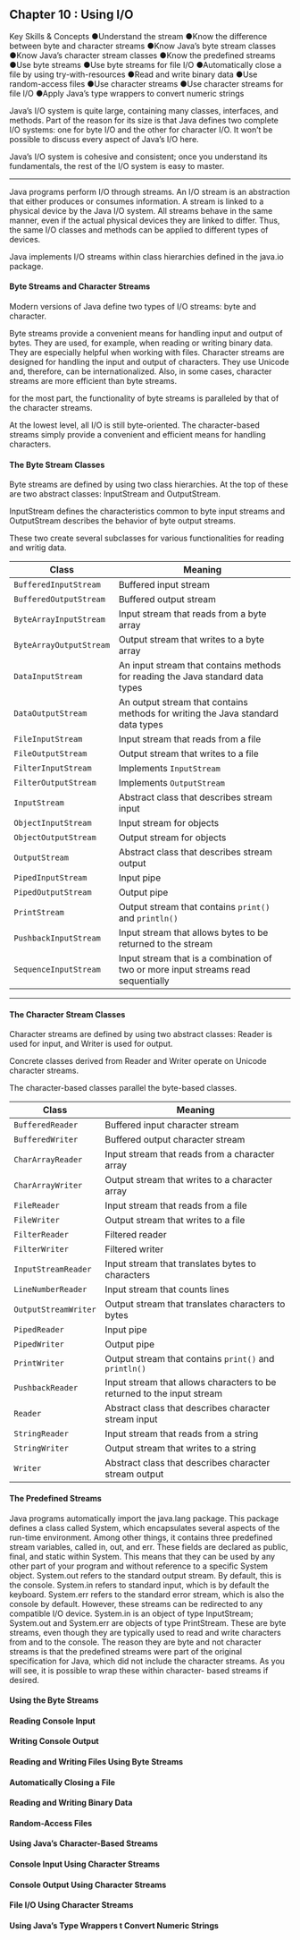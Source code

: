 
## Chapter 10 : Using I/O


Key Skills & Concepts
●Understand the stream
●Know the difference between byte and character streams
●Know Java’s byte stream classes
●Know Java’s character stream classes
●Know the predefined streams
●Use byte streams
●Use byte streams for file I/O
●Automatically close a file by using try-with-resources
●Read and write binary data
●Use random-access files
●Use character streams
●Use character streams for file I/O
●Apply Java’s type wrappers to convert numeric strings


Java’s I/O system is quite large, containing many classes, interfaces, and
methods. Part of the reason for its size is that Java defines two complete I/O systems: one for
byte I/O and the other for character I/O. It won’t be possible to discuss every aspect of Java’s
I/O here.

Java’s
I/O system is cohesive and consistent; once you understand its fundamentals, the rest of the
I/O system is easy to master.

___


Java programs perform I/O through streams. An I/O stream is an abstraction that either produces
or consumes information. A stream is linked to a physical device by the Java I/O system.
All streams behave in the same manner, even if the actual physical devices they are linked to
differ. Thus, the same I/O classes and methods can be applied to different types of devices.

Java implements I/O streams within class hierarchies defined in the java.io package.


#### Byte Streams and Character Streams

Modern versions of Java define two types of I/O streams: byte and character.

Byte streams provide a convenient means for handling input and output of bytes. They are
used, for example, when reading or writing binary data. They are especially helpful when
working with files. Character streams are designed for handling the input and output of
characters. They use Unicode and, therefore, can be internationalized. Also, in some cases,
character streams are more efficient than byte streams.


for the most part, the functionality of byte streams is paralleled by that of the character streams.

At the lowest level, all I/O is still byte-oriented. The character-based streams simply provide a convenient and efficient means for handling characters.


#### The Byte Stream Classes

Byte streams are defined by using two class hierarchies. At the top of these are two abstract
classes: InputStream and OutputStream.

InputStream defines the characteristics common to byte input streams and OutputStream describes the behavior of byte output streams.

These two create several subclasses for various functionalities for reading and writig data.

|**Class**|**Meaning**|
|---|---|
|`BufferedInputStream`|Buffered input stream|
|`BufferedOutputStream`|Buffered output stream|
|`ByteArrayInputStream`|Input stream that reads from a byte array|
|`ByteArrayOutputStream`|Output stream that writes to a byte array|
|`DataInputStream`|An input stream that contains methods for reading the Java standard data types|
|`DataOutputStream`|An output stream that contains methods for writing the Java standard data types|
|`FileInputStream`|Input stream that reads from a file|
|`FileOutputStream`|Output stream that writes to a file|
|`FilterInputStream`|Implements `InputStream`|
|`FilterOutputStream`|Implements `OutputStream`|
|`InputStream`|Abstract class that describes stream input|
|`ObjectInputStream`|Input stream for objects|
|`ObjectOutputStream`|Output stream for objects|
|`OutputStream`|Abstract class that describes stream output|
|`PipedInputStream`|Input pipe|
|`PipedOutputStream`|Output pipe|
|`PrintStream`|Output stream that contains `print()` and `println()`|
|`PushbackInputStream`|Input stream that allows bytes to be returned to the stream|
|`SequenceInputStream`|Input stream that is a combination of two or more input streams read sequentially|

---

#### The Character Stream Classes

Character streams are defined by using two abstract classes:
Reader is used for input, and Writer is used for output. 

Concrete classes derived from Reader and Writer operate on Unicode character streams.

The character-based classes parallel the byte-based classes.

| **Class**            | **Meaning**                                                            |
| -------------------- | ---------------------------------------------------------------------- |
| `BufferedReader`     | Buffered input character stream                                        |
| `BufferedWriter`     | Buffered output character stream                                       |
| `CharArrayReader`    | Input stream that reads from a character array                         |
| `CharArrayWriter`    | Output stream that writes to a character array                         |
| `FileReader`         | Input stream that reads from a file                                    |
| `FileWriter`         | Output stream that writes to a file                                    |
| `FilterReader`       | Filtered reader                                                        |
| `FilterWriter`       | Filtered writer                                                        |
| `InputStreamReader`  | Input stream that translates bytes to characters                       |
| `LineNumberReader`   | Input stream that counts lines                                         |
| `OutputStreamWriter` | Output stream that translates characters to bytes                      |
| `PipedReader`        | Input pipe                                                             |
| `PipedWriter`        | Output pipe                                                            |
| `PrintWriter`        | Output stream that contains `print()` and `println()`                  |
| `PushbackReader`     | Input stream that allows characters to be returned to the input stream |
| `Reader`             | Abstract class that describes character stream input                   |
| `StringReader`       | Input stream that reads from a string                                  |
| `StringWriter`       | Output stream that writes to a string                                  |
| `Writer`             | Abstract class that describes character stream output                  |

#### The Predefined Streams

Java programs automatically import the java.lang package. This package
defines a class called System, which encapsulates several aspects of the run-time environment.
Among other things, it contains three predefined stream variables, called in, out, and err. These
fields are declared as public, final, and static within System. This means that they can be used
by any other part of your program and without reference to a specific System object.
System.out refers to the standard output stream. By default, this is the console. System.in
refers to standard input, which is by default the keyboard. System.err refers to the standard
error stream, which is also the console by default. However, these streams can be redirected to
any compatible I/O device.
System.in is an object of type InputStream; System.out and System.err are objects of
type PrintStream. These are byte streams, even though they are typically used to read and
write characters from and to the console. The reason they are byte and not character streams
is that the predefined streams were part of the original specification for Java, which did not
include the character streams. As you will see, it is possible to wrap these within character-
based streams if desired.




#### Using the Byte Streams



#### Reading Console Input



#### Writing Console Output



#### Reading and Writing Files Using Byte Streams



#### Automatically Closing a File



#### Reading and Writing Binary Data


#### Random-Access Files

#### Using Java’s Character-Based Streams

#### Console Input Using Character Streams


#### Console Output Using Character Streams

#### File I/O Using Character Streams


#### Using Java’s Type Wrappers t Convert Numeric Strings

